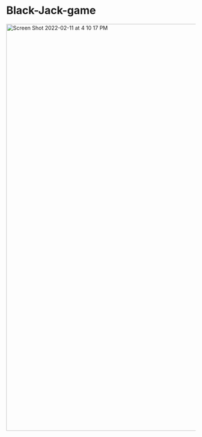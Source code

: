 # Black-Jack-game

<img width="1083" alt="Screen Shot 2022-02-11 at 4 10 17 PM" src="https://user-images.githubusercontent.com/90100639/153678127-4458fad2-0d48-43f6-94b5-4edc8e0a2146.png">
